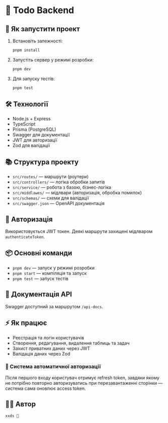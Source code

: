 # 📝 Todo Backend

## 🚀 Як запустити проект

1. Встановіть залежності:
   ```bash
   pnpm install
   ```
2. Запустіть сервер у режимі розробки:
   ```bash
   pnpm dev
   ```
3. Для запуску тестів:
   ```bash
   pnpm test
   ```

## 🛠️ Технології

- Node.js + Express
- TypeScript
- Prisma (PostgreSQL)
- Swagger для документації
- JWT для авторизації
- Zod для валідації

## 📚 Структура проекту

- `src/routes/` — маршрути (роутери)
- `src/controllers/` — логіка обробки запитів
- `src/service/` — робота з базою, бізнес-логіка
- `src/middlawes/` — мідлвари (авторизація, обробка помилок)
- `src/schemas/` — схеми для валідації
- `src/swagger.json` — OpenAPI документація

## 🔐 Авторизація

Використовується JWT токен. Деякі маршрути захищені мідлваром `authenticateToken`.

## 📦 Основні команди

- `pnpm dev` — запуск у режимі розробки
- `pnpm start` — компіляція та запуск
- `pnpm test` — запуск тестів

## 📑 Документація API

Swagger доступний за маршрутом `/api-docs`.

## ⚡ Як працює

- Реєстрація та логін користувачів
- Створення, редагування, видалення таблиць та задач
- Захист приватних даних через JWT
- Валідація даних через Zod

### 🔄 Система автоматичної авторизації

Після першого входу користувач отримує refresh token, завдяки якому не потрібно повторно авторизуватись при перезавантаженні сторінки — система сама оновлює access token.

## 🧑‍💻 Автор

`xxds 🎀`
